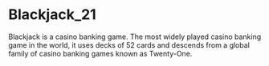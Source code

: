 # Blackjack_21
Blackjack is a casino banking game. The most widely played casino banking game in the world, 
it uses decks of 52 cards and descends from a global family of casino banking games known as Twenty-One.

